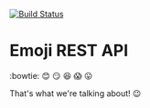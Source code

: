 [![Build Status](https://travis-ci.org/andela-fokosun/Checkpoint3.svg)](https://travis-ci.org/andela-fokosun/Checkpoint3)

# Emoji REST API
:bowtie: :blush: :smirk: :satisfied: :scream: :stuck_out_tongue:

That's what we're talking about! :wink:
